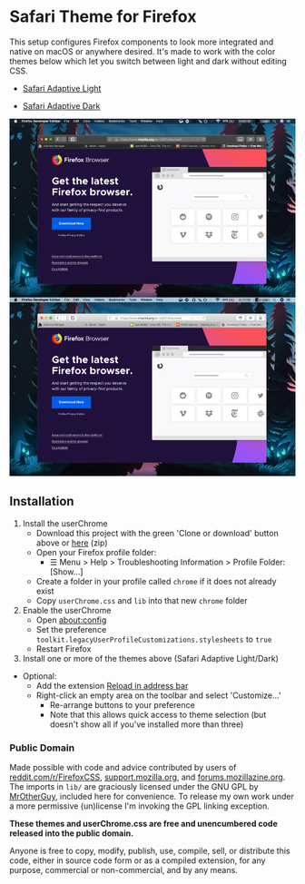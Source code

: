# Safari Theme for Firefox

This setup configures Firefox components to look more integrated and native on macOS or anywhere desired. It's made to work with the color themes below which let you switch between light and dark without editing CSS.

* [Safari Adaptive Light](https://addons.mozilla.org/en-US/firefox/addon/safari-adapt-light/)

* [Safari Adaptive Dark](https://addons.mozilla.org/en-US/firefox/addon/safari-adapt-dark/)

![screenshot](https://raw.githubusercontent.com/diedummydie/Safari-Theme-for-Firefox/master/etc/screenshot.jpg)

## Installation

1. Install the userChrome
    * Download this project with the green 'Clone or download' button above or [here](https://github.com/diedummydie/Safari-Theme-for-Firefox/archive/master.zip) (zip)
    * Open your Firefox profile folder:
        * ☰ Menu > Help > Troubleshooting Information > Profile Folder: [Show...]
    * Create a folder in your profile called `chrome` if it does not already exist
    * Copy `userChrome.css` and `lib` into that new `chrome` folder
2. Enable the userChrome
    * Open [about:config](about:config)
    * Set the preference `toolkit.legacyUserProfileCustomizations.stylesheets` to `true`
    * Restart Firefox
3. Install one or more of the themes above (Safari Adaptive Light/Dark)
* Optional:
    * Add the extension [Reload in address bar](https://addons.mozilla.org/en-US/firefox/addon/reload-in-address-bar/)
    * Right-click an empty area on the toolbar and select 'Customize...'
        * Re-arrange buttons to your preference
        * Note that this allows quick access to theme selection (but doesn't show all if you've installed more than three)

### Public Domain

Made possible with code and advice contributed by users of [reddit.com/r/FirefoxCSS](https://www.reddit.com/r/FirefoxCSS/), [support.mozilla.org](https://support.mozilla.org/en-US/questions/firefox), and [forums.mozillazine.org](http://forums.mozillazine.org/). The imports in `lib/` are graciously licensed under the GNU GPL by [MrOtherGuy](https://github.com/MrOtherGuy/firefox-csshacks/), included here for convenience. To release my own work under a more permissive (un)license I'm invoking the GPL linking exception.

**These themes and userChrome.css are free and unencumbered code released into the public domain.**

Anyone is free to copy, modify, publish, use, compile, sell, or
distribute this code, either in source code form or as a compiled
extension, for any purpose, commercial or non-commercial, and by any
means.
